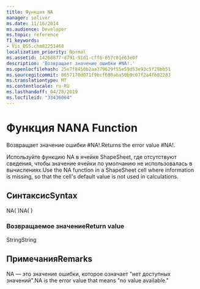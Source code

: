 ```yaml
---
title: Функция NA
manager: soliver
ms.date: 11/16/2014
ms.audience: Developer
ms.topic: reference
f1_keywords:
- Vis_DSS.chm82251468
localization_priority: Normal
ms.assetid: 14268877-d791-91d1-cff6-657c01e63e0f
description: 'Возвращает значение ошибки #NA!.'
ms.openlocfilehash: 25e7f8450b2aa379629f55e59d53e93c5f29bb51
ms.sourcegitcommit: 8657170d071f9bcf680aba50b9c07f2a4fb82283
ms.translationtype: MT
ms.contentlocale: ru-RU
ms.lasthandoff: 04/28/2019
ms.locfileid: "33436064"
---
```

# <a name="na-function"></a><span data-ttu-id="55d39-103">Функция NA</span><span class="sxs-lookup"><span data-stu-id="55d39-103">NA Function</span></span>

<span data-ttu-id="55d39-104">Возвращает значение ошибки #NA!.</span><span class="sxs-lookup"><span data-stu-id="55d39-104">Returns the error value #NA!.</span></span> 
  
<span data-ttu-id="55d39-105">Используйте функцию NA в ячейке ShapeSheet, где отсутствуют сведения, чтобы значение ячейки по умолчанию не использовалась в вычислениях.</span><span class="sxs-lookup"><span data-stu-id="55d39-105">Use the NA function in a ShapeSheet cell where information is missing, so that the cell's default value is not used in calculations.</span></span>
  
## <a name="syntax"></a><span data-ttu-id="55d39-106">Синтаксис</span><span class="sxs-lookup"><span data-stu-id="55d39-106">Syntax</span></span>

<span data-ttu-id="55d39-107">NA( )</span><span class="sxs-lookup"><span data-stu-id="55d39-107">NA( )</span></span>
  
### <a name="return-value"></a><span data-ttu-id="55d39-108">Возвращаемое значение</span><span class="sxs-lookup"><span data-stu-id="55d39-108">Return value</span></span>

<span data-ttu-id="55d39-109">String</span><span class="sxs-lookup"><span data-stu-id="55d39-109">String</span></span>
  
## <a name="remarks"></a><span data-ttu-id="55d39-110">Примечания</span><span class="sxs-lookup"><span data-stu-id="55d39-110">Remarks</span></span>

<span data-ttu-id="55d39-111">NA — это значение ошибки, которое означает "нет доступных значений".</span><span class="sxs-lookup"><span data-stu-id="55d39-111">NA is the error value that means "no value available."</span></span>
  

